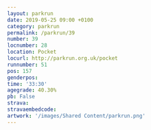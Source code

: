 ```yaml
---
layout: parkrun
date: 2019-05-25 09:00 +0100
category: parkrun
permalink: /parkrun/39
number: 39
locnumber: 28
location: Pocket
locurl: http://parkrun.org.uk/pocket
runnumber: 51
pos: 157
genderpos: 
time: '33:30'
agegrade: 40.30%
pb: False
strava: 
stravaembedcode:
artwork: '/images/Shared Content/parkrun.png'
---
```

